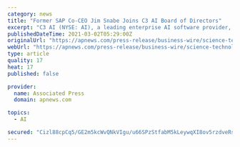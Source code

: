 ```yaml
---
category: news
title: "Former SAP Co-CEO Jim Snabe Joins C3 AI Board of Directors"
excerpt: "C3 AI (NYSE: AI), a leading enterprise AI software provider, today announced that software industry veteran Jim H. Snabe has joined the C3 AI Board of Directors. Mr. Snabe’s renowned career spans more than three decades in the information technology industry,"
publishedDateTime: 2021-03-02T05:29:00Z
originalUrl: "https://apnews.com/press-release/business-wire/science-technology-business-corporate-news-software-industry-135a4bf410ab41b1817182e6b61aae61"
webUrl: "https://apnews.com/press-release/business-wire/science-technology-business-corporate-news-software-industry-135a4bf410ab41b1817182e6b61aae61"
type: article
quality: 17
heat: 17
published: false

provider:
  name: Associated Press
  domain: apnews.com

topics:
  - AI

secured: "Cizl88cpCq5/GE2m5kcWvQNkVIgu/u66SPzStfabM5kLeywqXI8ov5rzdveRsIgvFyUL8YR3xMfyd3RE/oxZIQMAKK+pmMSLSpkzVxxOYQ/Wnl38Bs8c48S6XKnEWSomFjSzlJg0zcFG+pEM6jtuiUM4dUOhS0eSPn5XVsRDQBE1ADYEbThlGUVb1Ct+FkLVH6JpBy1edZzmcK4NVa2kpS5jxkSrPmX+XQ53j7MBoRJeAv/+Gm+88HdlHSUJSSgCkP+I0Ik/ogva/RUgGiaV8DhwS/Q3vMOuPi7LBObA0M0zHq41WgEdQfdl8Afymt9Uyv3QKmeE2XE6iHJas9HMQluyev3h5JjW4xAlG8SNjBA=;gpmGg40JZ8yIlsRxMR+EIg=="
---
```


